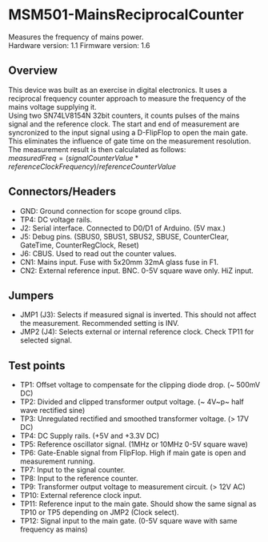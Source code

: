 # MSM501-MainsReciprocalCounter
Measures the frequency of mains power. <br>
Hardware version: 1.1
Firmware version: 1.6


## Overview
This device was built as an exercise in digital electronics. It uses a reciprocal frequency counter approach to measure the frequency of the mains voltage supplying it. <br>
Using two SN74LV8154N 32bit counters, it counts pulses of the mains signal and the reference clock. The start and end of measurement are syncronized to the input signal using a D-FlipFlop to open the main gate. 
This eliminates the influence of gate time on the measurement resolution.<br>
The measurement result is then calculated as follows: <br>
$measuredFreq = (signalCounterValue * referenceClockFrequency) / referenceCounterValue$
## Connectors/Headers
- GND: Ground connection for scope ground clips.
- TP4: DC voltage rails.
- J2: Serial interface. Connected to D0/D1 of Arduino. (5V max.)
- J5: Debug pins. (SBUS0, SBUS1, SBUS2, SBUSE, CounterClear, GateTime, CounterRegClock, Reset)
- J6: CBUS. Used to read out the counter values.
- CN1: Mains input. Fuse with 5x20mm 32mA glass fuse in F1.
- CN2: External reference input. BNC. 0-5V square wave only. HiZ input.
## Jumpers
- JMP1 (J3): Selects if measured signal is inverted. This should not affect the measurement. Recommended setting is INV.
- JMP2 (J4): Selects external or internal reference clock. Check TP11 for selected signal.
## Test points
- TP1: Offset voltage to compensate for the clipping diode drop. (~ 500mV DC)
- TP2: Divided and clipped transformer output voltage. (~ 4V~p~ half wave rectified sine)
- TP3: Unregulated rectified and smoothed transformer voltage. (> 17V DC)
- TP4: DC Supply rails. (+5V and +3.3V DC)
- TP5: Reference oscillator signal. (1MHz or 10MHz 0-5V square wave)
- TP6: Gate-Enable signal from FlipFlop. High if main gate is open and measurement running.
- TP7: Input to the signal counter.
- TP8: Input to the reference counter.
- TP9: Transformer output voltage to measurement circuit. (> 12V AC)
- TP10: External reference clock input.
- TP11: Reference input to the main gate. Should show the same signal as TP10 or TP5 depending on JMP2 (Clock select).
- TP12: Signal input to the main gate. (0-5V square wave with same frequency as mains)
